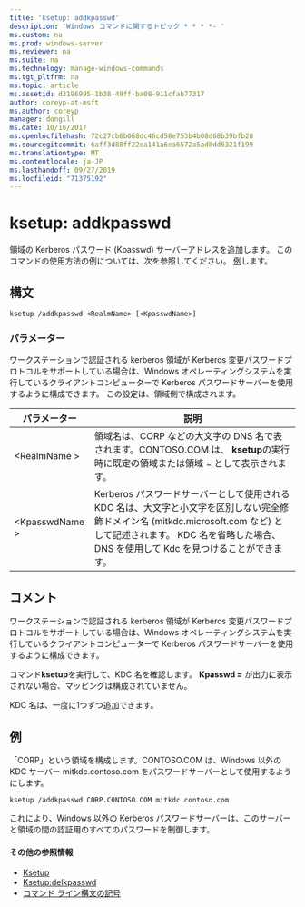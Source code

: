 ```yaml
---
title: 'ksetup: addkpasswd'
description: 'Windows コマンドに関するトピック * * * *- '
ms.custom: na
ms.prod: windows-server
ms.reviewer: na
ms.suite: na
ms.technology: manage-windows-commands
ms.tgt_pltfrm: na
ms.topic: article
ms.assetid: d3196995-1b38-48ff-ba08-911cfab77317
author: coreyp-at-msft
ms.author: coreyp
manager: dongill
ms.date: 10/16/2017
ms.openlocfilehash: 72c27cb6b068dc46cd58e753b4b08d68b39bfb20
ms.sourcegitcommit: 6aff3d88ff22ea141a6ea6572a5ad8dd6321f199
ms.translationtype: MT
ms.contentlocale: ja-JP
ms.lasthandoff: 09/27/2019
ms.locfileid: "71375192"
---
```

# <a name="ksetupaddkpasswd"></a>ksetup: addkpasswd



領域の Kerberos パスワード (Kpasswd) サーバーアドレスを追加します。 このコマンドの使用方法の例については、次を参照してください。 [例](#BKMK_Examples)します。

## <a name="syntax"></a>構文

```
ksetup /addkpasswd <RealmName> [<KpasswdName>]
```

### <a name="parameters"></a>パラメーター

ワークステーションで認証される kerberos 領域が Kerberos 変更パスワードプロトコルをサポートしている場合は、Windows オペレーティングシステムを実行しているクライアントコンピューターで Kerberos パスワードサーバーを使用するように構成できます。 この設定は、領域側で構成されます。

|パラメーター|説明|
|---------|-----------|
|\<RealmName >|領域名は、CORP などの大文字の DNS 名で表されます。CONTOSO.COM は、 **ksetup**の実行時に既定の領域または領域 = として表示されます。|
|\<KpasswdName >|Kerberos パスワードサーバーとして使用される KDC 名は、大文字と小文字を区別しない完全修飾ドメイン名 (mitkdc.microsoft.com など) として記述されます。 KDC 名を省略した場合、DNS を使用して Kdc を見つけることができます。|

## <a name="remarks"></a>コメント

ワークステーションで認証される kerberos 領域が Kerberos 変更パスワードプロトコルをサポートしている場合は、Windows オペレーティングシステムを実行しているクライアントコンピューターで Kerberos パスワードサーバーを使用するように構成できます。

コマンド**ksetup**を実行して、KDC 名を確認します。 **Kpasswd =** が出力に表示されない場合、マッピングは構成されていません。

KDC 名は、一度に1つずつ追加できます。

## <a name="BKMK_Examples"></a>例

「CORP」という領域を構成します。CONTOSO.COM は、Windows 以外の KDC サーバー mitkdc.contoso.com をパスワードサーバーとして使用するようにします。
```
ksetup /addkpasswd CORP.CONTOSO.COM mitkdc.contoso.com
```
これにより、Windows 以外の Kerberos パスワードサーバーは、このサーバーと領域の間の認証用のすべてのパスワードを制御します。

#### <a name="additional-references"></a>その他の参照情報

-   [Ksetup](ksetup.md)
-   [Ksetup:delkpasswd](ksetup-delkpasswd.md)
-   [コマンド ライン構文の記号](command-line-syntax-key.md)